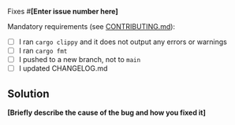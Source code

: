 ﻿Fixes #**[Enter issue number here]**

Mandatory requirements (see [CONTRIBUTING.md](../../CONTRIBUTING.md)):
- [ ] I ran `cargo clippy` and it does not output any errors or warnings
- [ ] I ran `cargo fmt`
- [ ] I pushed to a new branch, not to `main`
- [ ] I updated CHANGELOG.md

## Solution
**[Briefly describe the cause of the bug and how you fixed it]**
